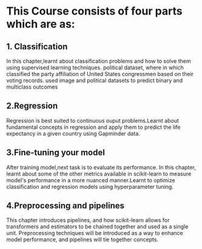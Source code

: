 # This Course consists of four parts which are as:

## 1. Classification
In this chapter,learnt about classification problems and how to solve them using supervised learning techniques. 
political dataset, where in which classified the party affiliation of United States congressmen based on their voting records.
used image and political datasets to predict binary and multiclass outcomes

## 2.Regression
Regression is best suited to continuous ouput problems.Learnt about fundamental concepts in regression and apply them to predict the life expectancy in a given country using Gapminder data.

## 3.Fine-tuning your model
After training model,next task is to evaluate its performance. In this chapter, learnt about some of the other metrics available in scikit-learn to measure model's performance in a more nuanced manner.Learnt to optimize classification and regression models using hyperparameter tuning.

## 4.Preprocessing and pipelines
This chapter introduces pipelines, and how scikit-learn allows for transformers and estimators to be chained together and used as a single unit. Preprocessing techniques will be introduced as a way to enhance model performance, and pipelines will tie together concepts.
